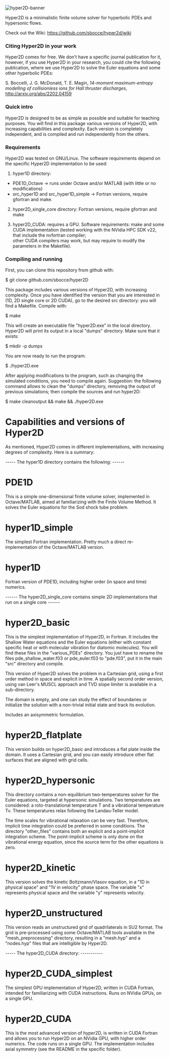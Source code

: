 ![hyper2D-banner](https://raw.githubusercontent.com/wiki/sbocce/hyper2d/imgs/hyper2D_banner.png)

Hyper2D is a minimalistic finite volume solver for hyperbolic PDEs and hypersonic flows.

Check out the Wiki: 
https://github.com/sbocce/hyper2d/wiki

### Citing Hyper2D in your work

Hyper2D comes for free. 
We don't have a specific journal publication for it, however, if you use Hyper2D in your research, 
you could cite the following publication, where we use Hyper2D to solve the Euler equations and some other
hyperbolic PDEs:

S. Boccelli, J. G. McDonald, T. E. Magin, _14-moment maximum-entropy modelling of collisionless ions for Hall thruster discharges_, http://arxiv.org/abs/2202.04159

### Quick intro

Hyper2D is designed to be as simple as possible and suitable for teaching purposes.
You will find in this package various versions of Hyper2D, with increasing capabilities and complexity.
Each version is completely independent, and is compiled and run independently from the others.

### Requirements

Hyper2D was tested on GNU/Linux. The software requirements depend on the specific Hyper2D 
implementation to be used:

1. hyper1D directory:

  - PDE1D_Octave -> runs under Octave and/or MATLAB (with little or no modifications)
  - src_hyper1D and src_hyper1D_simple -> Fortran versions, require gfortran and make.

2. hyper2D_single_core directory: Fortran versions, require gfortran and make

3. hyper2D_CUDA: requires a GPU. Software requirements: make and some CUDA implementation 
  (tested working with the NVidia HPC SDK v22, that include the nvfortran compiler;  
  other CUDA compilers may work, but may require to modify the parameters in the Makefile).

### Compiling and running

First, you can clone this repository from github with:

$ git clone github.com/sbocce/hyper2D

This package includes various versions of Hyper2D, with increasing complexity. 
Once you have identified the version that you are interested in (1D, 2D single core or 
2D CUDA), go to the desired src directory: you will find a Makefile. Compile with:

$ make

This will create an executable file "hyper2D.exe" in the local directory.
Hyper2D will print its output in a local "dumps" directory. Make sure that it
exists: 

$ mkdir -p dumps

You are now ready to run the program:

$ ./hyper2D.exe

After applying modifications to the program, such as changing the simulated conditions,
you need to compile again.
Suggestion:
the following command allows to clean the "dumps" directory, removing the output
of previous simulations; then compile the sources and run hyper2D:

$ make cleanoutput && make && ./hyper2D.exe

# Capabilities and versions of Hyper2D

As mentioned, Hyper2D comes in different implementations, with increasing degrees of complexity.
Here is a summary:

----- The hyper1D directory contains the following: ------

# PDE1D

  This is a simple one-dimensional finite volume solver, implemented in Octave/MATLAB,
  aimed at familiarizing with the Finite Volume Method. It solves the Euler equations 
  for the Sod shock tube problem.

# hyper1D_simple

  The simplest Fortran implementation. Pretty much a direct re-implementation of the 
  Octave/MATLAB version.

# hyper1D

  Fortran version of PDE1D, including higher order (in space and time) numerics.

------ The hyper2D_single_core contains simple 2D implementations that run on a single core ------

# hyper2D_basic

  This is the simplest implementation of Hyper2D, in Fortran. It includes the Shallow 
  Water equations and the Euler equations (either with constant specific heat or with 
  molecular vibration for diatomic molecules). You will find these files in the 
  "various_PDEs" directory. You just have to rename the files  pde_shallow_water.f03 
  or pde_euler.f03 to "pde.f03", put it in the main "src" directory and compile.
 
  This version of Hyper2D solves the problem in a Cartesian grid, using a first order 
  method  in space and explicit in time. A spatially second order version, using 
  van Leer's MUSCL approach and TVD slope limiter is available in a sub-directory.
 
  The domain is empty, and one can study the effect of boundaries or initialize the 
  solution with a non-trivial initial state and track its evolution.

  Includes an axisymmetric formulation.

# hyper2D_flatplate

  This version builds on hyper2D_basic and introduces a flat plate inside the domain.
  It uses a Cartesian grid, and you can easily introduce other flat surfaces that
  are aligned with grid cells. 
 
# hyper2D_hypersonic

  This directory contains a non-equilibrium two-temperatures solver for the Euler 
  equations, targeted at hypersonic simulations. Two temperatures are considered: 
  a roto-translational temperature T and a vibrational temperature Tv. 
  These temperatures relax following the Landau-Teller model.
  
  The time scales for vibrational relaxation can be very fast. Therefore, implicit time
  integration could be preferred in some conditions. The directory "other_files" contains
  both an explicit and a point-implicit integration scheme. The point-implicit scheme
  is only done on the vibrational energy equation, since the source term for the other
  equations is zero.

# hyper2D_kinetic
  
  This version solves the kinetic Boltzmann/Vlasov equation, in a "1D in physical space" 
  and "1V in velocity" phase space. The variable "x" represents physical space and 
  the variable "y" represents velocity.

# hyper2D_unstructured
  
  This version reads an unstructured grid of quadrilaterals in SU2 format. The grid
  is pre-processed using some Octave/MATLAB tools available in the "mesh_preprocessing"
  directory, resulting in a "mesh.hyp" and a "nodes.hyp" files that are intelligible 
  by Hyper2D.

----- The hyper2D_CUDA directory: -----------

# hyper2D_CUDA_simplest

  The simplest GPU implementation of Hyper2D, written in CUDA Fortran, intended for 
  familiarizing with CUDA instructions. Runs on NVidia GPUs, on a single GPU.

# hyper2D_CUDA
 
  This is the most advanced version of hyper2D, is written in CUDA Fortran and allows 
  you to run Hyper2D on an NVidia GPU, with higher order numerics. 
  The code runs on a single GPU. The implementation includes axial symmetry (see the 
  README in the specific folder).


